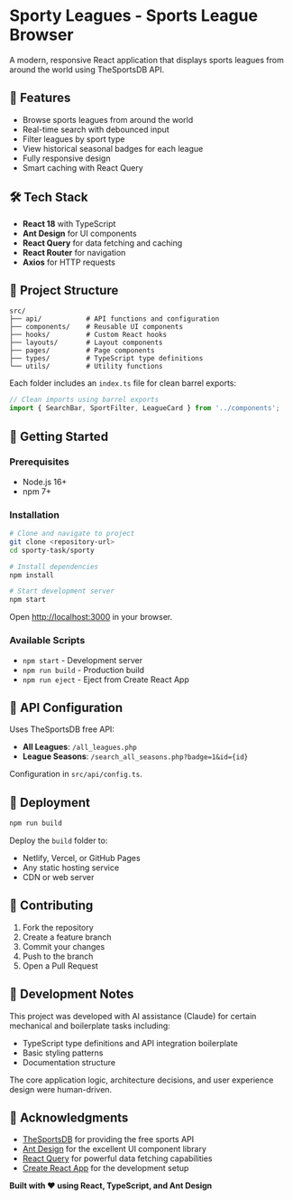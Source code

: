 # Sporty Leagues - Sports League Browser

A modern, responsive React application that displays sports leagues from around the world using TheSportsDB API.

## 🚀 Features

- Browse sports leagues from around the world
- Real-time search with debounced input
- Filter leagues by sport type
- View historical seasonal badges for each league
- Fully responsive design
- Smart caching with React Query

## 🛠 Tech Stack

- **React 18** with TypeScript
- **Ant Design** for UI components
- **React Query** for data fetching and caching
- **React Router** for navigation
- **Axios** for HTTP requests

## 📁 Project Structure

```
src/
├── api/           # API functions and configuration
├── components/    # Reusable UI components
├── hooks/         # Custom React hooks
├── layouts/       # Layout components
├── pages/         # Page components
├── types/         # TypeScript type definitions
└── utils/         # Utility functions
```

Each folder includes an `index.ts` file for clean barrel exports:

```typescript
// Clean imports using barrel exports
import { SearchBar, SportFilter, LeagueCard } from '../components';
```

## 🚀 Getting Started

### Prerequisites
- Node.js 16+
- npm 7+

### Installation

```bash
# Clone and navigate to project
git clone <repository-url>
cd sporty-task/sporty

# Install dependencies
npm install

# Start development server
npm start
```

Open [http://localhost:3000](http://localhost:3000) in your browser.

### Available Scripts

- `npm start` - Development server
- `npm run build` - Production build
- `npm run eject` - Eject from Create React App

## 🔧 API Configuration

Uses TheSportsDB free API:
- **All Leagues**: `/all_leagues.php`
- **League Seasons**: `/search_all_seasons.php?badge=1&id={id}`

Configuration in `src/api/config.ts`.

## 🚀 Deployment

```bash
npm run build
```

Deploy the `build` folder to:
- Netlify, Vercel, or GitHub Pages
- Any static hosting service
- CDN or web server

## 🤝 Contributing

1. Fork the repository
2. Create a feature branch
3. Commit your changes
4. Push to the branch
5. Open a Pull Request

## 🤖 Development Notes

This project was developed with AI assistance (Claude) for certain mechanical and boilerplate tasks including:
- TypeScript type definitions and API integration boilerplate
- Basic styling patterns
- Documentation structure

The core application logic, architecture decisions, and user experience design were human-driven.

## 🙏 Acknowledgments

- [TheSportsDB](https://www.thesportsdb.com/) for providing the free sports API
- [Ant Design](https://ant.design/) for the excellent UI component library
- [React Query](https://tanstack.com/query) for powerful data fetching capabilities
- [Create React App](https://create-react-app.dev/) for the development setup

**Built with ❤️ using React, TypeScript, and Ant Design**
